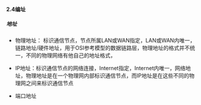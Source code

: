 #### 2.4编址
##### 地址
* 物理地址： 标识通信节点，节点所属LAN或WAN指定，LAN或WAN内唯一，链路地址/硬件地址，用于OSI参考模型的数据链路层，物理地址的格式并不统一，不同的物理网络有他自己的地址格式，

* IP地址：标识通信节点的网络连接，Internet指定，Internet内唯一，网络地址，物理地址是在一个物理网内部标识通信节点，而IP地址是在这些不同的物理网之间来标识通信节点

* 端口地址